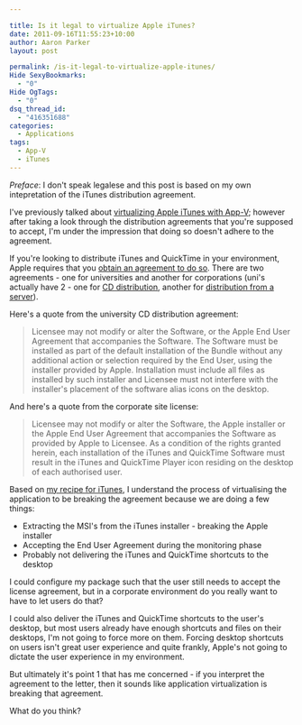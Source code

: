 ```yaml
---

title: Is it legal to virtualize Apple iTunes?
date: 2011-09-16T11:55:23+10:00
author: Aaron Parker
layout: post

permalink: /is-it-legal-to-virtualize-apple-itunes/
Hide SexyBookmarks:
  - "0"
Hide OgTags:
  - "0"
dsq_thread_id:
  - "416351688"
categories:
  - Applications
tags:
  - App-V
  - iTunes
---
```

_Preface_: I don't speak legalese and this post is based on my own intepretation of the iTunes distribution agreement.

I've previously talked about [virtualizing Apple iTunes with App-V]({{site.baseurl}}/virtualisation/sequencing-apple-itunes-10/); however after taking a look through the distribution agreements that you're supposed to accept, I'm under the impression that doing so doesn't adhere to the agreement.

If you're looking to distribute iTunes and QuickTime in your environment, Apple requires that you [obtain an agreement to do so](http://developer.apple.com/softwarelicensing/agreements/itunes.html). There are two agreements - one for universities and another for corporations (uni's actually have 2 - one for [CD distribution](http://developer.apple.com/softwarelicensing/agreements/pdf/itns.qt.univ.cd.pdf), another for [distribution from a server](http://developer.apple.com/softwarelicensing/agreements/pdf/itunesqt.univ.server.pdf)).

Here's a quote from the university CD distribution agreement:

> Licensee may not modify or alter the Software, or the Apple End User Agreement that accompanies the Software. The Software must be installed as part of the default installation of the Bundle without any additional action or selection required by the End User, using the installer provided by Apple. Installation must include all files as installed by such installer and Licensee must not interfere with the installer's placement of the software alias icons on the desktop.

And here's a quote from the corporate site license:

> Licensee may not modify or alter the Software, the Apple installer or the Apple End User Agreement that accompanies the Software as provided by Apple to Licensee. As a condition of the rights granted herein, each installation of the iTunes and QuickTime Software must result in the iTunes and QuickTime Player icon residing on the desktop of each authorised user.

Based on [my recipe for iTunes]({{site.baseurl}}/virtualisation/sequencing-apple-itunes-10/), I understand the process of virtualising the application to be breaking the agreement because we are doing a few things:

  * Extracting the MSI's from the iTunes installer - breaking the Apple installer
  * Accepting the End User Agreement during the monitoring phase
  * Probably not delivering the iTunes and QuickTime shortcuts to the desktop

I could configure my package such that the user still needs to accept the license agreement, but in a corporate environment do you really want to have to let users do that?

I could also deliver the iTunes and QuickTime shortcuts to the user's desktop, but most users already have enough shortcuts and files on their desktops, I'm not going to force more on them. Forcing desktop shortcuts on users isn't great user experience and quite frankly, Apple's not going to dictate the user experience in my environment.

But ultimately it's point 1 that has me concerned - if you interpret the agreement to the letter, then it sounds like application virtualization is breaking that agreement.

What do you think?